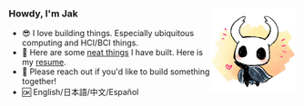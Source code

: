 <!-- 2023-10-26 -->
### Howdy, I'm Jak <img width="150" align="right" src="./_img/chibi_nobg.png">
- 😎 I love building things. Especially ubiquitous computing and HCI/BCI things.
- 🔭 Here are some [neat things](journey.md) I have built. Here is my [resume](journey.md).
- 🦾 Please reach out if you'd like to build something together!
- 🆗 English/日本語/中文/Español

<!-- ────────────────────────────────────── Notes ───────────────────────────────────────
- Tracking: https://github.com/antonkomarev/github-profile-views-counter
- Super tracking: https://yhype.me/
-->


<!-- ────────────────────────────────────── 2022-12-19 ───────────────────────────────────────
### Howdy, I'm Jak
Interested in ubiquitous computing, HCI, and neural interfaces. Ex-software/patent translator. 日本語/中文/Español.

### It's Dangerous To Go Alone! Take This.
Here's a [short overview](journey.md) of my projects on GitHub. A few of my faves are pinned below.

### Let's Connect
[LinkedIn](https://www.linkedin.com/in/jxcrw) / [LeetCode](https://leetcode.com/jxcrw) / [Monkeytype](https://monkeytype.com/profile/jxcrw)
-->


<!-- ────────────────────────────────────── 2022-03-03 ───────────────────────────────────────
### Howdy, I'm Jak
SDK/patent translator turned software engineer. Professional interests in ML, AI, and HCI (especially neural interfaces). Personal interests in [steno](https://github.com/jxcrw/sphk), [日本語/中文/Español](https://github.com/jxcrw/gengo), and pool.

### It's Dangerous To Go Alone! Take This.
Here's a [short map](journey.md) of my projects on GitHub. A few of my favorites are pinned below :) .

### Let's Connect
[LinkedIn](https://www.linkedin.com/in/jxcrw/) / [LeetCode](https://leetcode.com/jxcrw/)
-->


<!-- ────────────────────────────────────── 2021-12-21 ───────────────────────────────────────
### Hi there! Here's a little about me...
I'm midway through a career pivot into software engineering, with special interests in ML, AI, and HCI. My superpowers include rapid self-learning and writing/coding at 200WPM+ with steno. Previously I spent 10+ years as a Japanese patent translator specializing in software and semiconductors.

- Python (Flask, pandas, matplotlib, Beautiful Soup, etc.), AHK, bash/zsh, Git/GitHub
- Java, HTML/CSS/JavaScript, C/C++, Lua
- Rust, Go, Scikit-Learn/Keras/TensorFlow/PyTorch, Django, React, Docker/Kubernetes
- IntelliJ IDEA + Sublime Text + Windows Terminal
- Windows + WSL > Linux (Manjaro) > macOS, Android > iOS
- 3D CAD (Alibre Design, SolidWorks), PCB design/layout (KiCad)
- Japanese (full professional proficiency), Spanish (limited working proficiency)
-->
